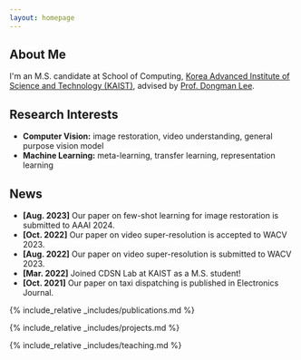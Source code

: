 ```yaml
---
layout: homepage
---
```


## About Me

I'm an M.S. candidate at School of Computing, <a href="https://www.kaist.ac.kr/en/">Korea Advanced Institute of Science and Technology (KAIST)</a>, advised by <a href="http://cds.kaist.ac.kr/cdsn/?p=29">Prof. Dongman Lee</a>. 
<!-- Previously, I was advised by <a href="https://apl.hongik.ac.kr/professor">Prof. Young Yoon</a> in the Department of Computer Engineering, <a href="https://en.hongik.ac.kr/index.do">Hongik University</a>.  -->

## Research Interests

- **Computer Vision:** image restoration, video understanding, general purpose vision model
- **Machine Learning:** meta-learning, transfer learning, representation learning

## News

- **[Aug. 2023]** Our paper on few-shot learning for image restoration is submitted to AAAI 2024.
- **[Oct. 2022]** Our paper on video super-resolution is accepted to WACV 2023.
- **[Aug. 2022]** Our paper on video super-resolution is submitted to WACV 2023.
- **[Mar. 2022]** Joined CDSN Lab at KAIST as a M.S. student!
- **[Oct. 2021]** Our paper on taxi dispatching is published in Electronics Journal.

{% include_relative _includes/publications.md %}

{% include_relative _includes/projects.md %}

{% include_relative _includes/teaching.md %}
